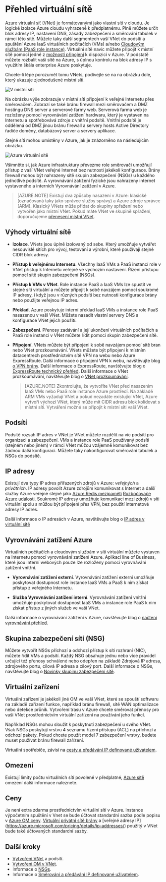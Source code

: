 <properties
   pageTitle="Přehled Azure virtuální sítě (VNet)"
   description="Informace o virtuálních sítí (VNets) v Azure."
   services="virtual-network"
   documentationCenter="na"
   authors="jimdial"
   manager="carmonm"
   editor="tysonn" />
<tags
   ms.service="virtual-network"
   ms.devlang="na"
   ms.topic="get-started-article"
   ms.tgt_pltfrm="na"
   ms.workload="infrastructure-services"
   ms.date="03/15/2016"
   ms.author="jdial" />

# <a name="virtual-network-overview"></a>Přehled virtuální sítě

Azure virtuální síť (VNet) je formátovanými jako vlastní síti v cloudu.  Je logické izolace Azure cloudu vyhrazené k předplatnému. Plně můžete určit blok adresy IP, nastavení DNS, zásady zabezpečení a směrování tabulek v rámci této sítě. Můžete taky další segmentech vaší VNet do podsítí a spuštění Azure IaaS virtuálních počítačích (VMs) a/nebo [Cloudovým službám (PaaS role instance)](../cloud-services/cloud-services-choose-me.md). Virtuální sítě navíc můžete připojit k místní sítě pomocí jedné z [možností připojení](../vpn-gateway/vpn-gateway-about-vpngateways.md#site-to-site-and-multi-site) k dispozici v Azure. V podstatě můžete rozbalit vaší sítě na Azure, s úplnou kontrolu na blok adresy IP s využitím škála enterprise Azure poskytuje.

Chcete-li lépe porozumět tomu VNets, podívejte se na na obrázku dole, který ukazuje zjednodušené místní síti.

![V místní síti](./media/virtual-networks-overview/figure01.png)

Na obrázku výše zobrazuje v místní síti připojení k veřejné Internetu přes směrovačem. Zobrazí se také bránu firewall mezi směrovačem a DMZ hostingu DNS server a serverové farmy web. Serverová farma web je rozloženy pomocí vyrovnávání zatížení hardwaru, který je vystaven na Internetu a spotřebovává zdroje z vnitřní podsítě. Vnitřní podsítě je oddělená od DMZ jinou bránu firewall a servery hosts Active Directory řadiče domény, databázový server a servery aplikace.

Stejné síti mohou umístěny v Azure, jak je znázorněno na následujícím obrázku.

![Azure virtuální sítě](./media/virtual-networks-overview/figure02.png)

Všimněte si, jak Azure infrastruktury převezme role směrovači umožňují přístup z vaší VNet veřejné Internet bez nutnosti jakékoli konfigurace. Brány firewall mohou být nahrazeny sítě skupin zabezpečení (NSGs) u každého jednotlivé podsítě. A vyrovnávání zatížení fyzické jsou nahrazeny internet vystaveného a interních Vyrovnávání zatížení v Azure.

>[AZURE.NOTE] Existují dva způsoby nasazení v Azure: klasické (označovaná taky jako správce služby správy) a Azure zdroje správce (ARM). Klasický VNets může přidat do skupiny spřažení nebo vytvořen jako místní VNet. Pokud máte VNet ve skupině spřažení, doporučujeme [přenesení místní VNet](virtual-networks-migrate-to-regional-vnet.md).

## <a name="virtual-network-benefits"></a>Výhody virtuální sítě

- **Izolace**. VNets jsou úplně izolovaný od sebe. Který umožňuje vytvářet nesouvislé sítích pro vývoj, testování a výrobní, které používají stejné CIDR blok adresy.

- **Přístup k veřejnému Internetu**. Všechny IaaS VMs a PaaS instancí role v VNet přístup k Internetu veřejné ve výchozím nastavení. Řízení přístupu pomocí sítě skupin zabezpečení (NSGs).

- **Přístup k VMs v VNet**. Role instance PaaS a IaaS VMs lze spustit ve stejné síti virtuální a můžete připojit k sobě navzájem pomocí soukromé IP adresy, i když jsou v různých podsítí bez nutnosti konfigurace brány nebo použijte veřejnou IP adres.

- **Překlad**. Azure poskytuje interní překlad IaaS VMs a instance role PaaS nasazenou v vaší VNet. Můžete nasadit vlastní servery DNS a konfigurace VNet jejich použití.

- **Zabezpečení**. Přenosy zadávání a její ukončení virtuálních počítačích a PaaS role instancí v VNet můžete řídit pomocí skupin zabezpečení sítě.

- **Připojení**. VNets můžete být připojeni k sobě navzájem pomocí sítě bran nebo VNet prozkoumávání. VNets můžete být připojeni k místním datacentrech prostřednictvím sítě VPN na webu nebo Azure ExpressRoute. Další informace o připojení VPN k webu, navštěvujte blog [o VPN brány](../vpn-gateway/vpn-gateway-about-vpngateways.md#site-to-site-and-multi-site). Další informace o ExpressRoute, navštěvujte blog o [ExpressRoute technický přehled](../expressroute/expressroute-introduction.md). Další informace o VNet prozkoumávání, navštěvujte blog o [VNet prozkoumávání](virtual-network-peering-overview.md).

    >[AZURE.NOTE] Zkontrolujte, že vytvoříte VNet před nasazením IaaS VMs nebo PaaS role instance Azure prostředí. Na základě ARM VMs vyžadují VNet a pokud nezadáte existující VNet, Azure vytvoří výchozí VNet, který může mít CIDR adresu blok kolidovat s místní síti. Vytváření možné se připojit k místní síti vaší VNet.

## <a name="subnets"></a>Podsítí

Podsítě rozsah IP adres v VNet je VNet můžete rozdělit na víc podsítí pro organizaci a zabezpečení. VMs a instance role PaaS používaný podsítí (stejném nebo jiném) v rámci VNet můžou vzájemně komunikovat bez žádnou další konfiguraci. Můžete taky nakonfigurovat směrování tabulek a NSGs do podsítě.

## <a name="ip-addresses"></a>IP adresy


Existují dva typy IP adres přiřazených zdrojů v Azure: *veřejných* a *privátních*. IP adresy povolit Azure zdrojům komunikovat s Internet a další služby Azure veřejné stejně jako [Azure Redis mezipaměti](https://azure.microsoft.com/services/cache/) [Rozbočovače Azure události](https://azure.microsoft.com/documentation/services/event-hubs/). Soukromé IP adresy umožňuje komunikaci mezi zdrojů v síti virtuální spolu s můžou být připojení přes VPN, bez použití internetové adresy IP adres.

Další informace o IP adresách v Azure, navštěvujte blog o [IP adres v virtuální sítě](virtual-network-ip-addresses-overview-arm.md)

## <a name="azure-load-balancers"></a>Vyrovnávání zatížení Azure

Virtuálních počítačích a cloudovým službám v síti virtuální můžete vystaven na Internetu pomocí vyrovnávání zatížení Azure. Aplikací line of Business, které jsou interní webových pouze lze rozloženy pomocí vyrovnávání zatížení vnitřní.

- **Vyrovnávání zatížení externí**. Vyrovnávání zatížení externí umožňuje poskytovat dostupnost role instance IaaS VMs a PaaS k nim získat přístup z veřejného Internetu.

- **Služba Vyrovnávání zatížení interní**. Vyrovnávání zatížení vnitřní umožňuje poskytovat dostupnost IaaS VMs a instance role PaaS k nim získat přístup z jiných služeb ve vaší VNet.

Další informace o vyrovnávání zatížení v Azure, navštěvujte blog o [načtení vyrovnávání přehled](../load-balancer/load-balancer-overview.md).

## <a name="network-security-group-nsg"></a>Skupina zabezpečení síti (NSG)

Můžete vytvořit NSGs příchozí a odchozí přístup k síti rozhraní (NIC), můžete řídit VMs a podsítí. Každý NSG obsahuje jednu nebo více pravidel určující též přenosy schválené nebo odepřen na základě Zdrojová IP adresa, zdrojového portu, cílová IP adresa a cílový port. Další informace o NSGs, navštěvujte blog o [Novinky skupinu zabezpečení sítě](virtual-networks-nsg.md).

## <a name="virtual-appliances"></a>Virtuální zařízení

Virtuální zařízení je jakékoli jiné OM ve vaší VNet, které se spouští softwaru na základě zařízení funkce, například bránu firewall, sítě WAN optimalizace nebo detekce průnik. Vytvoření trasu v Azure chcete směrovat přenosy pro vaši VNet prostřednictvím virtuální zařízení na používání jeho funkcí.

Například NSGs mohou sloužit k poskytnutí zabezpečení u svého VNet. Však NSGs poskytují vrstvu 4 seznamu řízení přístupu (ACL) na příchozí a odchozí pakety. Pokud chcete použít model 7 zabezpečení vrstvy, budete muset používat bránu firewall zařízení.

Virtuální spotřebiče, závisí na [cesty a předávání IP definované uživatelem](virtual-networks-udr-overview.md).

## <a name="limits"></a>Omezení
Existují limity počtu virtuálních sítí povolené v předplatné, [Azure sítě](../azure-subscription-service-limits.md#networking-limits) omezení další informace naleznete.

## <a name="pricing"></a>Ceny
Je není extra zdarma prostřednictvím virtuální sítí v Azure. Instance výpočetním spuštění v Vnet se bude účtovat standardní sazba podle popisu v [Azure OM ceny](https://azure.microsoft.com/pricing/details/virtual-machines/). [Virtuální privátní sítě brány](https://azure.microsoft.com/pricing/details/vpn-gateway/) a [veřejné adresy IP] (https://azure.microsoft.com/pricing/details/ip-addresses/) použitý v VNet bude také účtovaných standardní sazby.

## <a name="next-steps"></a>Další kroky

- [Vytvoření VNet](virtual-networks-create-vnet-arm-pportal.md) a podsítí.
- [Vytvoření OM v VNet](../virtual-machines/virtual-machines-windows-hero-tutorial.md).
- Informace o [NSGs](virtual-networks-nsg.md).
- Informace o [Směrování a předávání IP definované uživatelem](virtual-networks-udr-overview.md).
